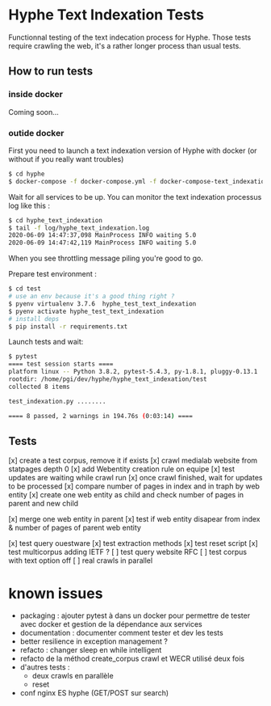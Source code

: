 # Hyphe Text Indexation Tests

Functionnal testing of the text indecation process for Hyphe.
Those tests require crawling the web, it's a rather longer process than usual tests.

## How to run tests

### inside docker

Coming soon...

### outide docker

First you need to launch a text indexation version of Hyphe with docker (or without if you really want troubles)
```bash
$ cd hyphe
$ docker-compose -f docker-compose.yml -f docker-compose-text_indexation.yml up
```

Wait for all services to be up.
You can monitor the text indexation processus log like this :
```bash 
$ cd hyphe_text_indexation
$ tail -f log/hyphe_text_indexation.log
2020-06-09 14:47:37,098 MainProcess INFO waiting 5.0
2020-06-09 14:47:42,119 MainProcess INFO waiting 5.0
```

When you see throttling message piling you're good to go.

Prepare test environment : 
```bash
$ cd test
# use an env because it's a good thing right ?
$ pyenv virtualenv 3.7.6  hyphe_test_text_indexation
$ pyenv activate hyphe_test_text_indexation
# install deps
$ pip install -r requirements.txt
```

Launch tests and wait:
```bash
$ pytest
==== test session starts ====
platform linux -- Python 3.8.2, pytest-5.4.3, py-1.8.1, pluggy-0.13.1
rootdir: /home/pgi/dev/hyphe/hyphe_text_indexation/test
collected 8 items

test_indexation.py ........   

==== 8 passed, 2 warnings in 194.76s (0:03:14) ====
```


## Tests

[x] create a test corpus, remove it if exists
[x] crawl medialab website from statpages depth 0
[x] add Webentity creation rule on equipe
[x] test updates are waiting while crawl run
[x] once crawl finished, wait for updates to be processed
[x] compare number of pages in index and in traph by web entity
[x] create one web entity as child and check number of pages in parent and new child

[x] merge one web entity in parent
[x] test if web entity disapear from index & number of pages of parent web entity

[x] test query ouestware
[x] test extraction methods
[x] test reset script
[x] test multicorpus adding IETF ?
[ ] test query website RFC
[ ] test corpus with text option off
[ ] real crawls in parallel

# known issues

- packaging : ajouter pytest à dans un docker pour permettre de tester avec docker et gestion de la dépendance aux services
- documentation : documenter comment tester et dev les tests
- better resilience in exception management ? 
- refacto : changer sleep en while intelligent 
- refacto de la méthod create_corpus crawl et WECR utilisé deux fois
- d'autres tests : 
    - deux crawls en parallèle
    - reset 
- conf nginx ES hyphe (GET/POST sur search)